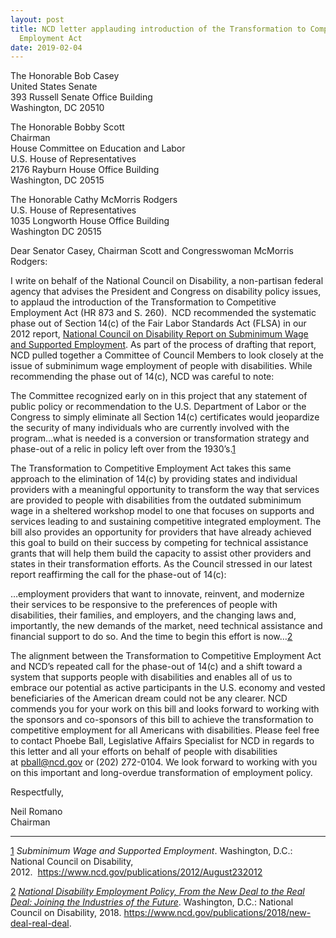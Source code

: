```yaml
---
layout: post
title: NCD letter applauding introduction of the Transformation to Competitive
  Employment Act
date: 2019-02-04
---
```

The Honorable Bob Casey\
United States Senate\
393 Russell Senate Office Building\
Washington, DC 20510

The Honorable Bobby Scott\
Chairman\
House Committee on Education and Labor\
U.S. House of Representatives\
2176 Rayburn House Office Building\
Washington, DC 20515

The Honorable Cathy McMorris Rodgers\
U.S. House of Representatives\
1035 Longworth House Office Building\
Washington DC 20515

Dear Senator Casey, Chairman Scott and Congresswoman McMorris Rodgers:

I write on behalf of the National Council on Disability, a non-partisan federal agency that advises the President and Congress on disability policy issues, to applaud the introduction of the Transformation to Competitive Employment Act (HR 873 and S. 260).  NCD recommended the systematic phase out of Section 14(c) of the Fair Labor Standards Act (FLSA) in our 2012 report, [National Council on Disability Report on Subminimum Wage and Supported Employment](https://www.ncd.gov/publications/2012/August232012). As part of the process of drafting that report, NCD pulled together a Committee of Council Members to look closely at the issue of subminimum wage employment of people with disabilities. While recommending the phase out of 14(c), NCD was careful to note:

The Committee recognized early on in this project that any statement of public policy or recommendation to the U.S. Department of Labor or the Congress to simply eliminate all Section 14(c) certificates would jeopardize the security of many individuals who are currently involved with the program…what is needed is a conversion or transformation strategy and phase-out of a relic in policy left over from the 1930’s.[1](https://ncd.gov/publications/2019/ncd-letter-TCE-act#_ftn1)

The Transformation to Competitive Employment Act takes this same approach to the elimination of 14(c) by providing states and individual providers with a meaningful opportunity to transform the way that services are provided to people with disabilities from the outdated subminimum wage in a sheltered workshop model to one that focuses on supports and services leading to and sustaining competitive integrated employment. The bill also provides an opportunity for providers that have already achieved this goal to build on their success by competing for technical assistance grants that will help them build the capacity to assist other providers and states in their transformation efforts. As the Council stressed in our latest report reaffirming the call for the phase-out of 14(c):

…employment providers that want to innovate, reinvent, and modernize their services to be responsive to the preferences of people with disabilities, their families, and employers, and the changing laws and, importantly, the new demands of the market, need technical assistance and financial support to do so. And the time to begin this effort is now…[2](https://ncd.gov/publications/2019/ncd-letter-TCE-act#_ftn2)

The alignment between the Transformation to Competitive Employment Act and NCD’s repeated call for the phase-out of 14(c) and a shift toward a system that supports people with disabilities and enables all of us to embrace our potential as active participants in the U.S. economy and vested beneficiaries of the American dream could not be any clearer. NCD commends you for your work on this bill and looks forward to working with the sponsors and co-sponsors of this bill to achieve the transformation to competitive employment for all Americans with disabilities. Please feel free to contact Phoebe Ball, Legislative Affairs Specialist for NCD in regards to this letter and all your efforts on behalf of people with disabilities at [pball@ncd.gov](mailto:pball@ncd.gov) or (202) 272-0104. We look forward to working with you on this important and long-overdue transformation of employment policy.

Respectfully,

Neil Romano\
Chairman



- - -

[1](https://ncd.gov/publications/2019/ncd-letter-TCE-act#_ftnref1) *Subminimum Wage and Supported Employment*. Washington, D.C.: National Council on Disability, 2012.  <https://www.ncd.gov/publications/2012/August232012>

[2](https://ncd.gov/publications/2019/ncd-letter-TCE-act#_ftnref2) *[National Disability Employment Policy, From the New Deal to the Real Deal: Joining the Industries of the Future](https://www.ncd.gov/publications/2018/new-deal-real-deal)*. Washington, D.C.: National Council on Disability, 2018. <https://www.ncd.gov/publications/2018/new-deal-real-deal>.
